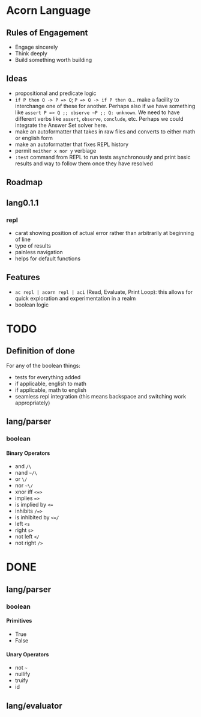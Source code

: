 # Acorn Language

## Rules of Engagement

- Engage sincerely
- Think deeply
- Build something worth building

## Ideas

- propositional and predicate logic
- `if P then Q -> P => Q`; `P => Q -> if P then Q`... make a facility to interchange one of these for another. Perhaps also if we have something like `assert P => Q ;; observe ~P ;; Q: unknown`. We need to have different verbs like `assert`, `observe`, `conclude`, etc. Perhaps we could integrate the Answer Set solver here.
- make an autoformatter that takes in raw files and converts to either math or english form
- make an autoformatter that fixes REPL history
- permit `neither x nor y` verbiage
- `:test` command from REPL to run tests asynchronously and print basic results and way to follow them once they have resolved

## Roadmap

## lang0.1.1

### repl

- carat showing position of actual error rather than arbitrarily at beginning of line
- type of results
- painless navigation
- helps for default functions

## Features

- `ac repl | acorn repl | aci`  (Read, Evaluate, Print Loop): this allows for quick exploration and experimentation in a realm
- boolean logic

# TODO

## Definition of done
For any of the boolean things:
- tests for everything added
- if applicable, english to math
- if applicable, math to english
- seamless repl integration (this means backspace and switching work appropriately)

## lang/parser

### boolean

#### Binary Operators
- and `/\`
- nand `~/\`
- or `\/`
- nor `~\/`
- xnor iff `<=>`
- implies `=>`
- is implied by `<=`
- inhibits `/=>`
- is inhibited by `<=/`
- left `<s`
- right `s>` 
- not left `</`
- not right `/>`

# DONE

## lang/parser

### boolean

#### Primitives
- True
- False

#### Unary Operators
- not `~`
- nullify
- truify
- id

## lang/evaluator

